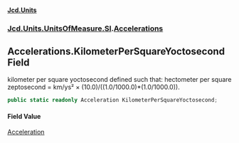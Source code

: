 #### [Jcd.Units](index.md 'index')
### [Jcd.Units.UnitsOfMeasure.SI](Jcd.Units.UnitsOfMeasure.SI.md 'Jcd.Units.UnitsOfMeasure.SI').[Accelerations](Accelerations.md 'Jcd.Units.UnitsOfMeasure.SI.Accelerations')

## Accelerations.KilometerPerSquareYoctosecond Field

kilometer per square yoctosecond defined such that: hectometer per square zeptosecond = km/ys² × (10.0)/((1.0/1000.0)*(1.0/1000.0)).

```csharp
public static readonly Acceleration KilometerPerSquareYoctosecond;
```

#### Field Value
[Acceleration](Acceleration.md 'Jcd.Units.UnitTypes.Acceleration')